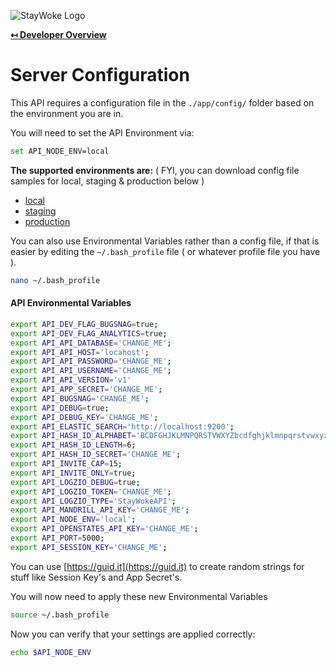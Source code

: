 ![StayWoke Logo](https://staywoke-github.s3.us-east-1.amazonaws.com/common/logo.png "StayWoke Logo")

**[↤ Developer Overview](../README.md)**

Server Configuration
===

This API requires a configuration file in the `./app/config/` folder based on the environment you are in.

You will need to set the API Environment via:

```bash
set API_NODE_ENV=local
```

__The supported environments are:__ ( FYI, you can download config file samples for local, staging & production below )

* [local](https://gist.github.com/manifestinteractive/7f43bd37a477ca115cb0057896304bbb)
* [staging](https://gist.github.com/manifestinteractive/78b30cec648748708a7f7d24c84607c1)
* [production](https://gist.github.com/manifestinteractive/2b4a061bcc2a68c349b0d50b579b8a50)

You can also use Environmental Variables rather than a config file, if that is easier by editing the `~/.bash_profile` file ( or whatever profile file you have ).

```bash
nano ~/.bash_profile
```

#### API Environmental Variables

```bash
export API_DEV_FLAG_BUGSNAG=true;
export API_DEV_FLAG_ANALYTICS=true;
export API_API_DATABASE='CHANGE_ME';
export API_API_HOST='locahost';
export API_API_PASSWORD='CHANGE_ME';
export API_API_USERNAME='CHANGE_ME';
export API_API_VERSION='v1'
export API_APP_SECRET='CHANGE_ME';
export API_BUGSNAG='CHANGE_ME';
export API_DEBUG=true;
export API_DEBUG_KEY='CHANGE_ME';
export API_ELASTIC_SEARCH='http://localhost:9200';
export API_HASH_ID_ALPHABET='BCDFGHJKLMNPQRSTVWXYZbcdfghjklmnpqrstvwxyz';
export API_HASH_ID_LENGTH=6;
export API_HASH_ID_SECRET='CHANGE_ME';
export API_INVITE_CAP=15;
export API_INVITE_ONLY=true;
export API_LOGZIO_DEBUG=true;
export API_LOGZIO_TOKEN='CHANGE_ME';
export API_LOGZIO_TYPE='StayWokeAPI';
export API_MANDRILL_API_KEY='CHANGE_ME';
export API_NODE_ENV='local';
export API_OPENSTATES_API_KEY='CHANGE_ME';
export API_PORT=5000;
export API_SESSION_KEY='CHANGE_ME';
```

You can use [https://guid.it](https://guid.it) to create random strings for stuff like Session Key's and App Secret's.

You will now need to apply these new Environmental Variables

```bash
source ~/.bash_profile
```

Now you can verify that your settings are applied correctly:

```bash
echo $API_NODE_ENV
```